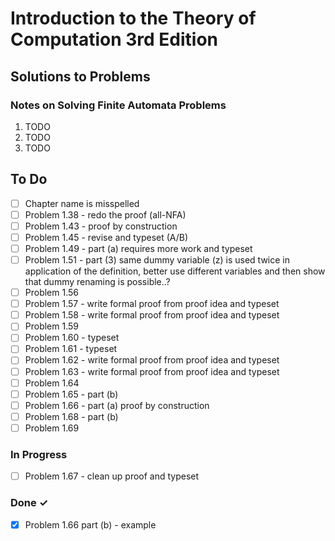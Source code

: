 # Introduction to the Theory of Computation 3rd Edition

## Solutions to Problems

### Notes on Solving Finite Automata Problems

1. TODO
1. TODO
1. TODO

## To Do

- [ ] Chapter name is misspelled
- [ ] Problem 1.38 - redo the proof (all-NFA)
- [ ] Problem 1.43 - proof by construction
- [ ] Problem 1.45 - revise and typeset (A/B)
- [ ] Problem 1.49 - part (a) requires more work and typeset
- [ ] Problem 1.51 - part (3) same dummy variable (z) is used twice in application of the definition, better use different variables and then show that dummy renaming is possible..?
- [ ] Problem 1.56
- [ ] Problem 1.57 - write formal proof from proof idea and typeset
- [ ] Problem 1.58 - write formal proof from proof idea and typeset
- [ ] Problem 1.59
- [ ] Problem 1.60 - typeset
- [ ] Problem 1.61 - typeset
- [ ] Problem 1.62 - write formal proof from proof idea and typeset
- [ ] Problem 1.63 - write formal proof from proof idea and typeset
- [ ] Problem 1.64
- [ ] Problem 1.65 - part (b)
- [ ] Problem 1.66 - part (a) proof by construction
- [ ] Problem 1.68 - part (b)
- [ ] Problem 1.69

### In Progress

- [ ] Problem 1.67 - clean up proof and typeset

### Done ✓

- [x] Problem 1.66 part (b) - example
